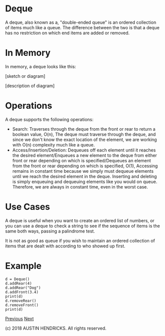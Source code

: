 # Deque

A deque, also known as a, "double-ended queue" is an ordered collection of items much like a queue. The difference between the two is that a deque has no restriction on which end items are added or removed.

# In Memory

In memory, a deque looks like this:

\[sketch or diagram\]

\[description of diagram\]

# Operations

A deque supports the following operations:

* Search: Traverses through the deque from the front or rear to return a boolean value, O(n), The deque must traverse through the deque, and since we don't know the exact location of the element, we are working with O(n) complexity much like a queue.
* Access/Insertion/Deletion: Dequeues off each element until it reaches the desired element/Enqueues a new element to the deque from either front or rear depending on which is specified/Dequeues an element from the front or rear depending on which is specified, O(1), Accessing remains in constant time because we simply must dequeue elements until we reach the desired element in the deque. Inserting and deleting is simply enqueuing and dequeuing elements like you would on queue. Therefore, we are always in constant time, even in the worst case.

# Use Cases

A deque is useful when you want to create an ordered list of numbers, or you can use a deque to check a string to see if the sequence of items is the same both ways, passing a palindrome test.

It is not as good as queue if you wish to maintain an ordered collection of items that are dealt with according to who showed up first.

# Example

```
d = Deque()
d.addRear(4)
d.addRear("Dog")
d.addFront(3.4)
print(d)
d.removeRear()
d.removeFront()
print(d)
```

[Previous](queue.md) [Next](tuple.md)

(c) 2018 AUSTIN HENDRICKS. All rights reserved.
